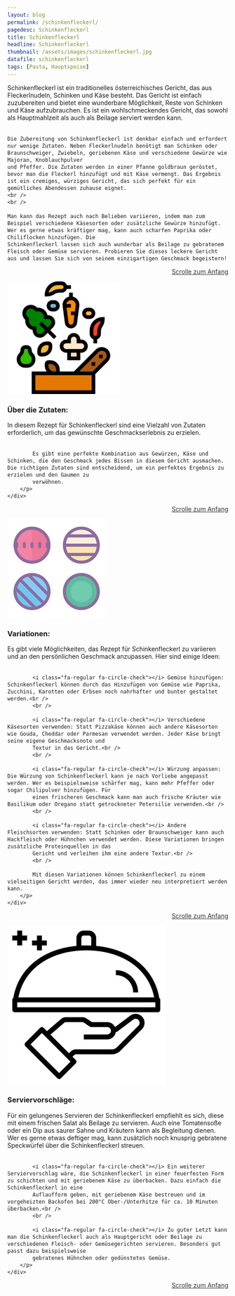```yaml
---
layout: blog
permalink: /schinkenfleckerl/
pagedesc: Schinkenfleckerl
title: Schinkenfleckerl
headline: Schinkenfleckerl
thumbnail: /assets/images/schinkenfleckerl.jpg
datafile: schinkenfleckerl
tags: [Pasta, Hauptspeise]
---
```

<!-- Einleitungstext -->
<p>
    Schinkenfleckerl ist ein traditionelles österreichisches Gericht, das aus Fleckerlnudeln, Schinken und Käse besteht. Das Gericht ist einfach zuzubereiten und bietet eine wunderbare Möglichkeit, Reste von Schinken und Käse aufzubrauchen.
    Es ist ein wohlschmeckendes Gericht, das sowohl als Hauptmahlzeit als auch als Beilage serviert werden kann.<br />
    <br />

    Die Zubereitung von Schinkenfleckerl ist denkbar einfach und erfordert nur wenige Zutaten. Neben Fleckerlnudeln benötigt man Schinken oder Braunschweiger, Zwiebeln, geriebenen Käse und verschiedene Gewürze wie Majoran, Knoblauchpulver
    und Pfeffer. Die Zutaten werden in einer Pfanne goldbraun geröstet, bevor man die Fleckerl hinzufügt und mit Käse vermengt. Das Ergebnis ist ein cremiges, würziges Gericht, das sich perfekt für ein gemütliches Abendessen zuhause eignet.
    <br />
    <br />

    Man kann das Rezept auch nach Belieben variieren, indem man zum Beispiel verschiedene Käsesorten oder zusätzliche Gewürze hinzufügt. Wer es gerne etwas kräftiger mag, kann auch scharfen Paprika oder Chiliflocken hinzufügen. Die
    Schinkenfleckerl lassen sich auch wunderbar als Beilage zu gebratenem Fleisch oder Gemüse servieren. Probieren Sie dieses leckere Gericht aus und lassen Sie sich von seinem einzigartigen Geschmack begeistern!
</p>
<p style="text-align: right;">
    <a href="#" style="color: #333">Scrolle zum Anfang <i class="fa-solid fa-chevron-up"></i></a>
</p>
<!-- Zutaten> -->
<div class="row" style="margin-bottom: 20px;">
    <div class="col-12 col-lg-4">
        <img src="/assets/images/zutaten.png" alt="Zutaten" />
    </div>
    <div class="col-12 col-lg">
        <h3>Über die Zutaten:</h3>
        <p>
            In diesem Rezept für Schinkenfleckerl sind eine Vielzahl von Zutaten erforderlich, um das gewünschte Geschmackserlebnis zu erzielen.<br />
            <br />

            Es gibt eine perfekte Kombination aus Gewürzen, Käse und Schinken, die den Geschmack jedes Bissen in diesem Gericht ausmachen. Die richtigen Zutaten sind entscheidend, um ein perfektes Ergebnis zu erzielen und den Gaumen zu
            verwöhnen.
        </p>
    </div>
</div>
<p style="text-align: right;">
    <a href="#" style="color: #333">Scrolle zum Anfang <i class="fa-solid fa-chevron-up"></i></a>
</p>
<!-- Variationen -->
<div class="row" style="margin-bottom: 20px;">
    <div class="col-12 col-lg-4">
        <img src="/assets/images/variations.png" alt="Variationen" />
    </div>
    <div class="col-12 col-lg">
        <h3>Variationen:</h3>
        <p>
            Es gibt viele Möglichkeiten, das Rezept für Schinkenfleckerl zu variieren und an den persönlichen Geschmack anzupassen. Hier sind einige Ideen:<br />
            <br />

            <i class="fa-regular fa-circle-check"></i> Gemüse hinzufügen: Schinkenfleckerl können durch das Hinzufügen von Gemüse wie Paprika, Zucchini, Karotten oder Erbsen noch nahrhafter und bunter gestaltet werden.<br />
            <br />

            <i class="fa-regular fa-circle-check"></i> Verschiedene Käsesorten verwenden: Statt Pizzakäse können auch andere Käsesorten wie Gouda, Cheddar oder Parmesan verwendet werden. Jeder Käse bringt seine eigene Geschmacksnote und
            Textur in das Gericht.<br />
            <br />

            <i class="fa-regular fa-circle-check"></i> Würzung anpassen: Die Würzung von Schinkenfleckerl kann je nach Vorliebe angepasst werden. Wer es beispielsweise schärfer mag, kann mehr Pfeffer oder sogar Chilipulver hinzufügen. Für
            einen frischeren Geschmack kann man auch frische Kräuter wie Basilikum oder Oregano statt getrockneter Petersilie verwenden.<br />
            <br />

            <i class="fa-regular fa-circle-check"></i> Andere Fleischsorten verwenden: Statt Schinken oder Braunschweiger kann auch Hackfleisch oder Hühnchen verwendet werden. Diese Variationen bringen zusätzliche Proteinquellen in das
            Gericht und verleihen ihm eine andere Textur.<br />
            <br />

            Mit diesen Variationen können Schinkenfleckerl zu einem vielseitigen Gericht werden, das immer wieder neu interpretiert werden kann.
        </p>
    </div>
</div>
<p style="text-align: right;">
    <a href="#" style="color: #333">Scrolle zum Anfang <i class="fa-solid fa-chevron-up"></i></a>
</p>
<!-- Serviervorschläge -->
<div class="row" style="margin-bottom: 20px;">
    <div class="col-12 col-lg-4">
        <img src="/assets/images/serving-tips.jpg" alt="Variationen" />
    </div>
    <div class="col-12 col-lg">
        <h3>Serviervorschläge:</h3>
        <p>
            <i class="fa-regular fa-circle-check"></i> Für ein gelungenes Servieren der Schinkenfleckerl empfiehlt es sich, diese mit einem frischen Salat als Beilage zu servieren. Auch eine Tomatensoße oder ein Dip aus saurer Sahne und
            Kräutern kann als Begleitung dienen. Wer es gerne etwas deftiger mag, kann zusätzlich noch knusprig gebratene Speckwürfel über die Schinkenfleckerl streuen.<br />
            <br />

            <i class="fa-regular fa-circle-check"></i> Ein weiterer Serviervorschlag wäre, die Schinkenfleckerl in einer feuerfesten Form zu schichten und mit geriebenem Käse zu überbacken. Dazu einfach die Schinkenfleckerl in eine
            Auflaufform geben, mit geriebenem Käse bestreuen und im vorgeheizten Backofen bei 200°C Ober-/Unterhitze für ca. 10 Minuten überbacken.<br />
            <br />

            <i class="fa-regular fa-circle-check"></i> Zu guter Letzt kann man die Schinkenfleckerl auch als Hauptgericht oder Beilage zu verschiedenen Fleisch- oder Gemüsegerichten servieren. Besonders gut passt dazu beispielsweise
            gebratenes Hühnchen oder gedünstetes Gemüse.
        </p>
    </div>
</div>
<p style="text-align: right;">
    <a href="#" style="color: #333">Scrolle zum Anfang <i class="fa-solid fa-chevron-up"></i></a>
</p>